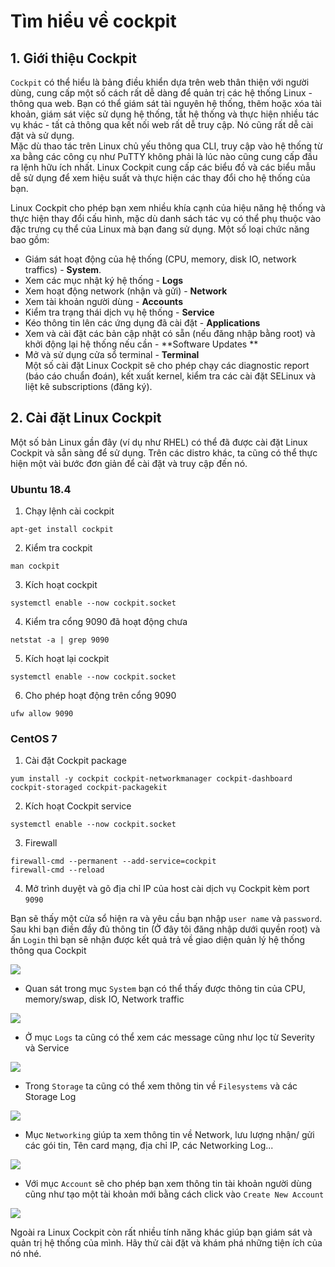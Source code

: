 # Tìm hiểu về cockpit

## 1. Giới thiệu Cockpit  
`Cockpit` có thể hiểu là bảng điều khiển dựa trên web thân thiện với người dùng, cung cấp một số cách rất dễ dàng để quản trị các hệ thống Linux - thông qua web. Bạn có thể giám sát tài nguyên hệ thống, thêm hoặc xóa tài khoản, giám sát việc sử dụng hệ thống, tắt hệ thống và thực hiện nhiều tác vụ khác - tất cả thông qua kết nối web rất dễ truy cập. Nó cũng rất dễ cài đặt và sử dụng.  
Mặc dù thao tác trên Linux chủ yếu thông qua CLI, truy cập vào hệ thống từ xa bằng các công cụ như PuTTY không phải là lúc nào cũng cung cấp đầu ra lệnh hữu ích nhất. Linux Cockpit cung cấp các biểu đồ và các biểu mẫu dễ sử dụng để xem hiệu suất và thực hiện các thay đổi cho hệ thống của bạn.  

Linux Cockpit cho phép bạn xem nhiều khía cạnh của hiệu năng hệ thống và thực hiện thay đổi cấu hình, mặc dù danh sách tác vụ có thể phụ thuộc vào đặc trưng cụ thể của Linux mà bạn đang sử dụng. Một số loại chức năng bao gồm:  
- Giám sát hoạt động của hệ thống (CPU, memory, disk IO, network traffics) - **System**.  
- Xem các mục nhật ký hệ thống - **Logs**    
- Xem hoạt động network (nhận và gửi) - **Network**   
- Xem tài khoản người dùng - **Accounts**
- Kiểm tra trạng thái dịch vụ hệ thống - **Service**  
- Kéo thông tin lên các ứng dụng đã cài đặt - **Applications**  
- Xem và cài đặt các bản cập nhật có sẵn (nếu đăng nhập bằng root) và khởi động lại hệ thống nếu cần - **Software Updates **  
- Mở và sử dụng cửa sổ terminal - **Terminal**  
Một số cài đặt Linux Cockpit sẽ cho phép chạy các diagnostic report (báo cáo chuẩn đoán), kết xuất kernel, kiểm tra các cài đặt SELinux và liệt kê subscriptions (đăng ký).  

## 2. Cài đặt Linux Cockpit  
Một số bản Linux gần đây (ví dụ như RHEL) có thể đã được cài đặt Linux Cockpit và sẵn sàng để sử dụng. Trên các distro khác, ta cũng có thể thực hiện một vài bước đơn giản để cài đặt và truy cập đến nó.  

### Ubuntu 18.4  

1. Chạy lệnh cài cockpit  
```
apt-get install cockpit
```  
2. Kiểm tra cockpit
```
man cockpit
```
3. Kích hoạt cockpit  
```
systemctl enable --now cockpit.socket  
```
4. Kiểm tra cổng 9090 đã hoạt động chưa  
```
netstat -a | grep 9090
```
5. Kích hoạt lại cockpit  
```
systemctl enable --now cockpit.socket 
```
6. Cho phép hoạt động trên cổng 9090  
```
ufw allow 9090
```

### CentOS 7  

1. Cài đặt Cockpit package 
```
yum install -y cockpit cockpit-networkmanager cockpit-dashboard cockpit-storaged cockpit-packagekit
```
2. Kích hoạt Cockpit service
```
systemctl enable --now cockpit.socket
```
3. Firewall  
```
firewall-cmd --permanent --add-service=cockpit
firewall-cmd --reload
```  
4. Mở trình duyệt và gõ địa chỉ IP của host cài dịch vụ Cockpit kèm port `9090`  

Bạn sẽ thấy một cửa sổ hiện ra và yêu cầu bạn nhập `user name` và `password`. Sau khi bạn điền đầy đủ thông tin (Ở đây tôi đăng nhập dưới quyền root) và ấn `Login` thì bạn sẽ nhận được kết quả trả về giao diện quản lý hệ thống thông qua Cockpit  

<img src="https://i.imgur.com/couv5pl.png"> 

- Quan sát trong mục `System` bạn có thể thấy được thông tin của CPU, memory/swap, disk IO, Network traffic  

 <img src="https://i.imgur.com/66O8kXd.png">

- Ở mục `Logs` ta cũng có thể xem các message cũng như lọc từ Severity và Service  

<img src="https://i.imgur.com/1dUsoSS.png">  

- Trong `Storage` ta cũng có thể xem thông tin về `Filesystems` và các Storage Log  

<img src="https://i.imgur.com/0dEq3FM.png">  

- Mục `Networking` giúp ta xem thông tin về Network, lưu lượng nhận/ gửi các gói tin, Tên card mạng, địa chỉ IP, các Networking Log...  

<img src="https://i.imgur.com/1S2n1yL.png">  

- Với mục `Account` sẽ cho phép bạn xem thông tin tài khoản người dùng cũng như tạo một tài khoản mới bằng cách click vào `Create New Account`  

<img src="https://i.imgur.com/DkToouh.png">  

Ngoài ra Linux Cockpit còn rất nhiều tính năng khác giúp bạn giám sát và quản trị hệ thống của mình. Hãy thử cài đặt và khám phá những tiện ích của nó nhé. 